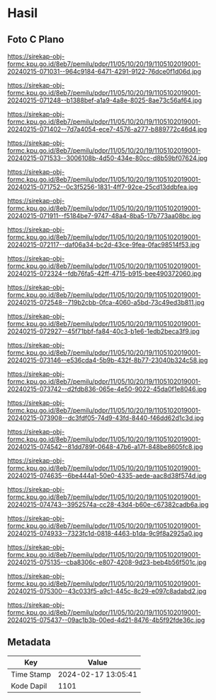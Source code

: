 # Hasil

## Foto C Plano

https://sirekap-obj-formc.kpu.go.id/8eb7/pemilu/pdpr/11/05/10/20/19/1105102019001-20240215-071031--964c9184-6471-4291-9122-76dce0f1d06d.jpg

https://sirekap-obj-formc.kpu.go.id/8eb7/pemilu/pdpr/11/05/10/20/19/1105102019001-20240215-071248--b1388bef-a1a9-4a8e-8025-8ae73c56af64.jpg

https://sirekap-obj-formc.kpu.go.id/8eb7/pemilu/pdpr/11/05/10/20/19/1105102019001-20240215-071402--7d7a4054-ece7-4576-a277-b889772c46d4.jpg

https://sirekap-obj-formc.kpu.go.id/8eb7/pemilu/pdpr/11/05/10/20/19/1105102019001-20240215-071533--3006108b-4d50-434e-80cc-d8b59bf07624.jpg

https://sirekap-obj-formc.kpu.go.id/8eb7/pemilu/pdpr/11/05/10/20/19/1105102019001-20240215-071752--0c3f5256-1831-4ff7-92ce-25cd13ddbfea.jpg

https://sirekap-obj-formc.kpu.go.id/8eb7/pemilu/pdpr/11/05/10/20/19/1105102019001-20240215-071911--f5184be7-9747-48a4-8ba5-17b773aa08bc.jpg

https://sirekap-obj-formc.kpu.go.id/8eb7/pemilu/pdpr/11/05/10/20/19/1105102019001-20240215-072117--daf06a34-bc2d-43ce-9fea-0fac98514f53.jpg

https://sirekap-obj-formc.kpu.go.id/8eb7/pemilu/pdpr/11/05/10/20/19/1105102019001-20240215-072324--fdb76fa5-42ff-4715-b915-bee490372060.jpg

https://sirekap-obj-formc.kpu.go.id/8eb7/pemilu/pdpr/11/05/10/20/19/1105102019001-20240215-072548--719b2cbb-0fca-4060-a5bd-73c49ed3b811.jpg

https://sirekap-obj-formc.kpu.go.id/8eb7/pemilu/pdpr/11/05/10/20/19/1105102019001-20240215-072927--45f71bbf-fa84-40c3-b1e6-1edb2beca3f9.jpg

https://sirekap-obj-formc.kpu.go.id/8eb7/pemilu/pdpr/11/05/10/20/19/1105102019001-20240215-073146--e536cda4-5b9b-432f-8b77-23040b324c58.jpg

https://sirekap-obj-formc.kpu.go.id/8eb7/pemilu/pdpr/11/05/10/20/19/1105102019001-20240215-073742--d2fdb836-065e-4e50-9022-45da0f1e8046.jpg

https://sirekap-obj-formc.kpu.go.id/8eb7/pemilu/pdpr/11/05/10/20/19/1105102019001-20240215-073908--dc3fdf05-74d9-43fd-8440-f46dd62d1c3d.jpg

https://sirekap-obj-formc.kpu.go.id/8eb7/pemilu/pdpr/11/05/10/20/19/1105102019001-20240215-074542--81dd789f-0648-47b6-a17f-848be8605fc8.jpg

https://sirekap-obj-formc.kpu.go.id/8eb7/pemilu/pdpr/11/05/10/20/19/1105102019001-20240215-074635--6be444a1-50e0-4335-aede-aac8d38f574d.jpg

https://sirekap-obj-formc.kpu.go.id/8eb7/pemilu/pdpr/11/05/10/20/19/1105102019001-20240215-074743--3952574a-cc28-43d4-b60e-c67382cadb6a.jpg

https://sirekap-obj-formc.kpu.go.id/8eb7/pemilu/pdpr/11/05/10/20/19/1105102019001-20240215-074933--7323fc1d-0818-4463-b1da-9c9f8a2925a0.jpg

https://sirekap-obj-formc.kpu.go.id/8eb7/pemilu/pdpr/11/05/10/20/19/1105102019001-20240215-075135--cba8306c-e807-4208-9d23-beb4b56f501c.jpg

https://sirekap-obj-formc.kpu.go.id/8eb7/pemilu/pdpr/11/05/10/20/19/1105102019001-20240215-075300--43c033f5-a9c1-445c-8c29-e097c8adabd2.jpg

https://sirekap-obj-formc.kpu.go.id/8eb7/pemilu/pdpr/11/05/10/20/19/1105102019001-20240215-075437--09ac1b3b-00ed-4d21-8476-4b5f92fde36c.jpg


## Metadata

| Key        | Value               |
| ---------- | ------------------- |
| Time Stamp | 2024-02-17 13:05:41 |
| Kode Dapil | 1101                |



